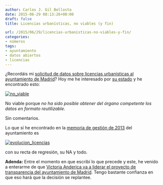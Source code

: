 ```yaml
---
author: Carlos J. Gil Bellosta
date: 2015-06-29 08:13:26+00:00
draft: false
title: Licencias urbanísticas, no viables (y fin)

url: /2015/06/29/licencias-urbanisticas-no-viables-y-fin/
categories:
- números
tags:
- ayuntamiento
- datos abiertos
- licencias
---
```


¿Recordáis mi [solicitud de datos sobre licencias urbanísticas al ayuntamiento de Madrid](http://www.datanalytics.com/2015/03/10/licencias-urbanisticas-datos-y-votos/)? Hoy me he interesado por [su estado](http://datos.madrid.es/portal/site/egob/menuitem.d3089948cb18b1bb68d8a521ecd08a0c/?vgnextoid=e06faba3ecdfb410VgnVCM2000000c205a0aRCRD&vgnextchannel=102612b9ace9f310VgnVCM100000171f5a0aRCRD) y he encontrado esto:

[![no_viable](/wp-uploads/2015/06/no_viable.png)
](/wp-uploads/2015/06/no_viable.png)

No viable porque _no ha sido posible obtener del órgano competente los datos en formato reutilizable_.

Sin comentarios.

Lo que sí he encontrado en la [memoria de gestión de 2013](http://www.madrid.es/UnidadesDescentralizadas/Calidad/Observatorio_Ciudad/08_Memorias/MEMORIA2013.pdf) del ayuntamiento es

[![evolucion_licencias](/wp-uploads/2015/06/evolucion_licencias.png)
](/wp-uploads/2015/06/evolucion_licencias.png)

con su recta de regresión, su NA y todo.

**Adenda:** Entre el momento en que escribí lo que precede y este, he venido a enterarme de que [Victoria Anderica va a liderar el proyecto de transparencia del ayuntamiento de Madrid](http://www.eldiario.es/politica/Victoria_Anderica-transparencia-Pablo_Soto-Ayuntamiento_de_Madrid_0_402810234.html). Tengo bastante confianza en que eso hará que la decisión se replantee.

